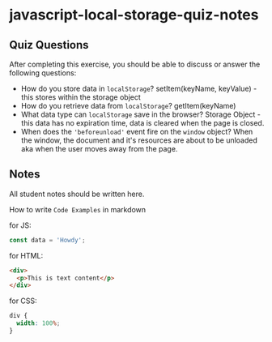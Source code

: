 # javascript-local-storage-quiz-notes

## Quiz Questions

After completing this exercise, you should be able to discuss or answer the following questions:

- How do you store data in `localStorage`?
  setItem(keyName, keyValue) - this stores within the storage object
- How do you retrieve data from `localStorage`?
  getItem(keyName)
- What data type can `localStorage` save in the browser?
  Storage Object - this data has no expiration time, data is cleared when the page is closed.
- When does the `'beforeunload'` event fire on the `window` object?
  When the window, the document and it's resources are about to be unloaded aka when the user moves away from the page.

## Notes

All student notes should be written here.

How to write `Code Examples` in markdown

for JS:

```javascript
const data = 'Howdy';
```

for HTML:

```html
<div>
  <p>This is text content</p>
</div>
```

for CSS:

```css
div {
  width: 100%;
}
```
